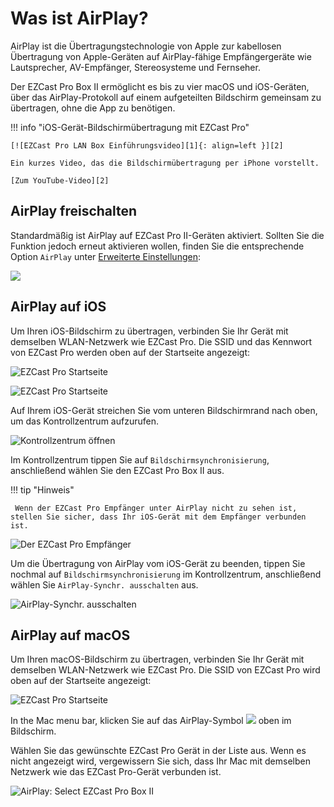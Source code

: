 # Was ist AirPlay?

AirPlay ist die Übertragungstechnologie von Apple zur kabellosen Übertragung von Apple-Geräten auf AirPlay-fähige Empfängergeräte wie Lautsprecher, AV-Empfänger, Stereosysteme und Fernseher.

Der EZCast Pro Box II ermöglicht es bis zu vier macOS und iOS-Geräten, über das AirPlay-Protokoll auf einem aufgeteilten Bildschirm gemeinsam zu übertragen, ohne die App zu benötigen.

!!! info "iOS-Gerät-Bildschirmübertragung mit EZCast Pro"

    [![EZCast Pro LAN Box Einführungsvideo][1]{: align=left }][2]
	
	Ein kurzes Video, das die Bildschirmübertragung per iPhone vorstellt.
	
	[Zum YouTube-Video][2]

  [1]: /assets/img/thumbnail.video.airplay.png
  [2]: https://youtu.be/UMHHFNFskMQ
  
## AirPlay freischalten

Standardmäßig ist AirPlay auf EZCast Pro II-Geräten aktiviert. Sollten Sie die Funktion jedoch erneut aktivieren wollen, finden Sie die entsprechende Option `AirPlay` unter [Erweiterte Einstellungen](adv.settings.md#AirPlayMode):

![](/assets/img/ezcastpro.II.EZAir_enable.png)

## AirPlay auf iOS

Um Ihren iOS-Bildschirm zu übertragen, verbinden Sie Ihr Gerät mit demselben WLAN-Netzwerk wie EZCast Pro. Die SSID und das Kennwort von EZCast Pro werden oben auf der Startseite angezeigt:

![EZCast Pro Startseite](/assets/img/ProIIDongle_landingpage.png)

![EZCast Pro Startseite](/assets/img/iOS_WiFi-Connect.png)

Auf Ihrem iOS-Gerät streichen Sie vom unteren Bildschirmrand nach oben, um das Kontrollzentrum aufzurufen.

![Kontrollzentrum öffnen](/assets/img/iOS-controlcenter.png)

Im Kontrollzentrum tippen Sie auf `Bildschirmsynchronisierung`, anschließend wählen Sie den EZCast Pro Box II aus.

!!! tip "Hinweis"

     Wenn der EZCast Pro Empfänger unter AirPlay nicht zu sehen ist, stellen Sie sicher, dass Ihr iOS-Gerät mit dem Empfänger verbunden ist.

![Der EZCast Pro Empfänger](/assets/img/iOS_AirPlay_select.png)

Um die Übertragung von AirPlay vom iOS-Gerät zu beenden, tippen Sie nochmal auf `Bildschirmsynchronisierung` im Kontrollzentrum, anschließend wählen Sie `AirPlay-Synchr. ausschalten` aus.

![AirPlay-Synchr. ausschalten](/assets/img/iOS_AirPlay_stop.png)

## AirPlay auf macOS

Um Ihren macOS-Bildschirm zu übertragen, verbinden Sie Ihr Gerät mit demselben WLAN-Netzwerk wie EZCast Pro. Die SSID von EZCast Pro wird oben auf der Startseite angezeigt:

![EZCast Pro Startseite](/assets/img/ProIIDongle_landingpage.png)

In the Mac menu bar, klicken Sie auf das AirPlay-Symbol ![](/assets/img/airplay_icon.png) oben im Bildschirm.

Wählen Sie das gewünschte EZCast Pro Gerät in der Liste aus. Wenn es nicht angezeigt wird, vergewissern Sie sich, dass Ihr Mac mit demselben Netzwerk wie das EZCast Pro-Gerät verbunden ist.

![AirPlay: Select EZCast Pro Box II](/assets/img/macOS-AirPlay.png)